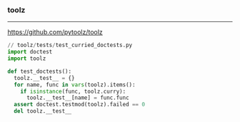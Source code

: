 ### toolz
---
https://github.com/pytoolz/toolz


```py
// toolz/tests/test_curried_doctests.py
import doctest
import toolz

def test_doctests():
  toolz.__test__ = {}
  for name, func in vars(toolz).items():
    if isinstance(func, toolz.curry):
      toolz.__test__[name] = func.func
  assert doctest.testmod(toolz).failed == 0
  del toolz.__test__
```

```
```


```
```

